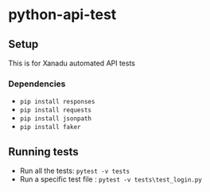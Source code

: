 # python-api-test


## Setup

This is for Xanadu automated API tests


### Dependencies
* `pip install responses`
* `pip install requests`
* `pip install jsonpath`
* `pip install faker`


## Running tests
* Run all the tests: `pytest -v tests`
* Run a specific test file : `pytest -v tests\test_login.py`

